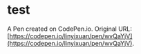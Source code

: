 # test

A Pen created on CodePen.io. Original URL: [https://codepen.io/linyixuan/pen/wvQaYjV](https://codepen.io/linyixuan/pen/wvQaYjV).

